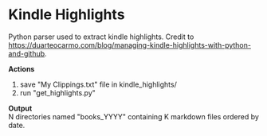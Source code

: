 # Kindle Highlights

Python parser used to extract kindle highlights.
Credit to https://duarteocarmo.com/blog/managing-kindle-highlights-with-python-and-github.

**Actions**
1. save "My Clippings.txt" file in kindle_highlights/
2. run "get_highlights.py"

**Output**  
N directories named "books_YYYY" containing K markdown files ordered by date.